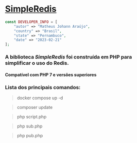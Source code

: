 # [SimpleRedis](https://github.com/matheusjohannaraujo/SimpleRedis)

```php
const DEVELOPER_INFO = [
    "autor" => "Matheus Johann Araújo",
    "country" => "Brasil",
    "state" => "Pernambuco",
    "date" => "2023-02-21"
];
```

### A biblioteca <i>SimpleRedis</i> foi construída em PHP para simplificar o uso do Redis.

#### Compatível com PHP 7 e versões superiores

### Lista dos principais comandos:

> docker compose up -d

> composer update

> php script.php

> php sub.php

> php pub.php
